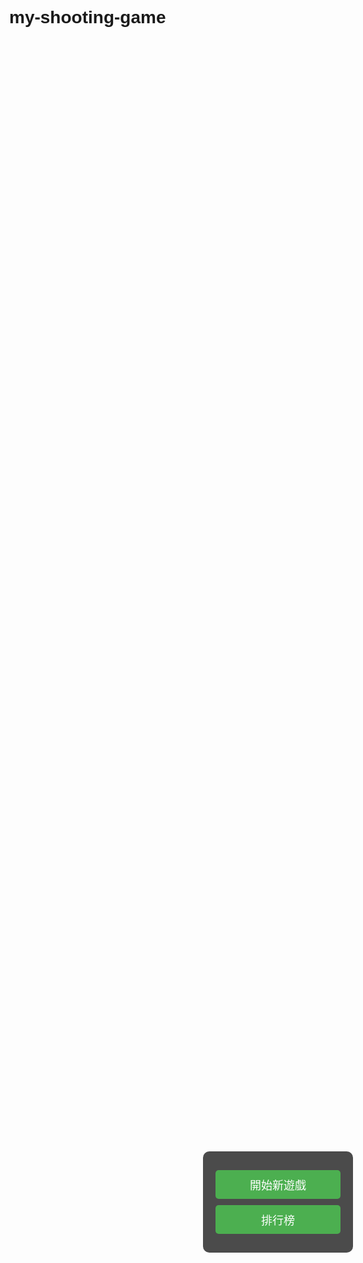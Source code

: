 # my-shooting-game
<!DOCTYPE html>
<html lang="zh">
<head>
    <meta charset="UTF-8">
    <title>看你有多猛</title>
    <style>
        body { margin: 0; overflow: hidden; font-family: Arial, sans-serif; }
        canvas { display: block; }
        #menu, #leaderboard, #gameOver { 
            position: absolute; 
            top: 50%; 
            left: 50%; 
            transform: translate(-50%, -50%);
            background-color: rgba(0,0,0,0.7);
            padding: 20px;
            border-radius: 10px;
            text-align: center;
            color: white;
        }
        #menu button, #leaderboard button, #gameOver button {
            display: block;
            width: 200px;
            margin: 10px auto;
            padding: 10px;
            font-size: 18px;
            background-color: #4CAF50;
            color: white;
            border: none;
            border-radius: 5px;
            cursor: pointer;
        }
        #leaderboard, #gameOver {
            display: none;
        }
        #leaderboard ul, #gameOver ul {
            list-style-type: none;
            padding: 0;
        }
        #leaderboard li, #gameOver li {
            margin: 5px 0;
        }
        #playerName {
            display: block;
            width: 180px;
            margin: 10px auto;
            padding: 10px;
            font-size: 16px;
            text-align: center;
        }
        .leaderboard-container {
            display: flex;
            justify-content: space-around;
        }
        .leaderboard-column {
            width: 45%;
        }
        .game-running {
            cursor: none;
        }
    </style>
</head>
<body>
    <canvas id="gameCanvas"></canvas>
    <div id="menu">
        <button id="startButton">開始新遊戲</button>
        <button id="leaderboardButton">排行榜</button>
    </div>
    <div id="leaderboard">
        <h2>排行榜</h2>
        <div class="leaderboard-container">
            <div class="leaderboard-column">
                <h3>得分排行</h3>
                <ul id="scoreLeaderboard"></ul>
            </div>
            <div class="leaderboard-column">
                <h3>生存時間排行</h3>
                <ul id="timeLeaderboard"></ul>
            </div>
        </div>
        <button id="backButton">返回主菜單</button>
    </div>
    <div id="gameOver">
        <h2>遊戲結束</h2>
        <ul id="gameOverStats"></ul>
        <input type="text" id="playerName" placeholder="輸入您的名字" maxlength="10">
        <button id="submitScoreButton">提交分數</button>
        <button id="restartButton">重新開始</button>
        <button id="menuButton">返回主菜單</button>
    </div>
    <script>
        const canvas = document.getElementById('gameCanvas');
        const ctx = canvas.getContext('2d');
        canvas.width = window.innerWidth;
        canvas.height = window.innerHeight;

        let player = {
            x: canvas.width / 2,
            y: canvas.height / 2,
            width: 12.5,
            height: 12.5,
            health: 1
        };

        let bullets = [];
        let enemies = [];
        let score = 0;
        let mouseX = 0, mouseY = 0;
        let gameRunning = false;
        let scoreLeaderboard = [];
        let timeLeaderboard = [];
        let gameStartTime;
        let enemiesDefeated = 0;
        let survivalTime = 0;
        let enemySpawnRate = 0.02;
        let enemySpeed = 2;
        let playerSpeed = 5;
        let enemyCount = 10;
        let lastDifficultyIncrease = 0;

        let keys = {
            w: false,
            a: false,
            s: false,
            d: false
        };

        function drawPlayer() {
            ctx.fillStyle = 'blue';
            ctx.fillRect(player.x - player.width / 2, player.y - player.height / 2, player.width, player.height);
        }

        function drawBullets() {
            ctx.fillStyle = 'red';
            bullets.forEach(bullet => {
                ctx.beginPath();
                ctx.arc(bullet.x, bullet.y, 3, 0, Math.PI * 2);
                ctx.fill();
            });
        }

        function drawEnemies() {
            ctx.fillStyle = 'green';
            enemies.forEach(enemy => {
                ctx.fillRect(enemy.x - 5, enemy.y - 5, 10, 10);
            });
        }

        function drawCrosshair() {
            ctx.strokeStyle = 'black';
            ctx.lineWidth = 2;
            ctx.beginPath();
            ctx.moveTo(mouseX - 10, mouseY);
            ctx.lineTo(mouseX + 10, mouseY);
            ctx.moveTo(mouseX, mouseY - 10);
            ctx.lineTo(mouseX, mouseY + 10);
            ctx.stroke();

            ctx.beginPath();
            ctx.arc(mouseX, mouseY, 3, 0, Math.PI * 2);
            ctx.stroke();
        }

        function moveBullets() {
            bullets.forEach(bullet => {
                let dx = bullet.targetX - bullet.startX;
                let dy = bullet.targetY - bullet.startY;
                let distance = Math.sqrt(dx * dx + dy * dy);
                bullet.x += (dx / distance) * 10;
                bullet.y += (dy / distance) * 10;
            });
            bullets = bullets.filter(bullet => 
                bullet.x > 0 && bullet.x < canvas.width && 
                bullet.y > 0 && bullet.y < canvas.height
            );
        }

        function moveEnemies() {
            enemies.forEach(enemy => {
                let dx = player.x - enemy.x;
                let dy = player.y - enemy.y;
                let distance = Math.sqrt(dx * dx + dy * dy);
                enemy.x += (dx / distance) * enemySpeed;
                enemy.y += (dy / distance) * enemySpeed;

                if (distance < (player.width + 10) / 2) {
                    endGame();
                }
            });
            if (Math.random() < enemySpawnRate && enemies.length < enemyCount) {
                let spawnSide = Math.floor(Math.random() * 4);
                let newEnemy = {};
                switch(spawnSide) {
                    case 0: // 上
                        newEnemy = {x: Math.random() * canvas.width, y: 0};
                        break;
                    case 1: // 右
                        newEnemy = {x: canvas.width, y: Math.random() * canvas.height};
                        break;
                    case 2: // 下
                        newEnemy = {x: Math.random() * canvas.width, y: canvas.height};
                        break;
                    case 3: // 左
                        newEnemy = {x: 0, y: Math.random() * canvas.height};
                        break;
                }
                enemies.push(newEnemy);
            }
        }

        function checkCollisions() {
            bullets.forEach((bullet, bulletIndex) => {
                enemies.forEach((enemy, enemyIndex) => {
                    let dx = bullet.x - enemy.x;
                    let dy = bullet.y - enemy.y;
                    let distance = Math.sqrt(dx * dx + dy * dy);
                    if (distance < 8) {  // 5 (enemy size / 2) + 3 (bullet radius)
                        enemies.splice(enemyIndex, 1);
                        bullets.splice(bulletIndex, 1);
                        score += 10;
                        enemiesDefeated++;
                    }
                });
            });
        }

        function movePlayer() {
            if (keys.w && player.y > player.height / 2) player.y -= playerSpeed;
            if (keys.s && player.y < canvas.height - player.height / 2) player.y += playerSpeed;
            if (keys.a && player.x > player.width / 2) player.x -= playerSpeed;
            if (keys.d && player.x < canvas.width - player.width / 2) player.x += playerSpeed;
        }

        function updateDifficulty() {
            let currentTime = Math.floor((new Date() - gameStartTime) / 1000);
            if (currentTime - lastDifficultyIncrease >= 20) {
                // 增加敵人數量和速度
                enemyCount *= 1.2;
                enemySpeed *= 1.2;
                
                // 降低玩家速度
                playerSpeed *= 0.8;
                
                lastDifficultyIncrease = currentTime;
            }
        }

        function gameLoop() {
            if (!gameRunning) return;
            ctx.clearRect(0, 0, canvas.width, canvas.height);
            movePlayer();
            drawPlayer();
            drawBullets();
            drawEnemies();
            drawCrosshair();
            moveBullets();
            moveEnemies();
            checkCollisions();
            updateDifficulty();
            survivalTime = Math.floor((new Date() - gameStartTime) / 1000);
            requestAnimationFrame(gameLoop);
        }

        function startGame() {
            gameRunning = true;
            player.health = 1;
            score = 0;
            enemiesDefeated = 0;
            bullets = [];
            enemies = [];
            gameStartTime = new Date();
            survivalTime = 0;
            enemySpawnRate = 0.02;
            enemySpeed = 2;
            playerSpeed = 5;
            enemyCount = 10;
            lastDifficultyIncrease = 0;
            document.getElementById('menu').style.display = 'none';
            document.body.classList.add('game-running');
            gameLoop();
        }

        function endGame() {
            gameRunning = false;
            document.body.classList.remove('game-running');
            
            const gameOverStats = document.getElementById('gameOverStats');
            gameOverStats.innerHTML = `
                <li>遊玩時間: ${survivalTime} 秒</li>
                <li>擊倒敵人數: ${enemiesDefeated}</li>
                <li>得分: ${score}</li>
            `;
            
            document.getElementById('gameOver').style.display = 'block';
        }

        function submitScore() {
            let playerName = document.getElementById('playerName').value.trim();
            if (playerName === "") {
                playerName = "匿名玩家";
            }
            scoreLeaderboard.push({name: playerName, score: score});
            timeLeaderboard.push({name: playerName, time: survivalTime});
            
            scoreLeaderboard.sort((a, b) => b.score - a.score);
            timeLeaderboard.sort((a, b) => b.time - a.time);
            
            scoreLeaderboard = scoreLeaderboard.slice(0, 5);
            timeLeaderboard = timeLeaderboard.slice(0, 5);
            
            updateLeaderboards();
            document.getElementById('gameOver').style.display = 'none';
            document.getElementById('leaderboard').style.display = 'block';
        }

        function updateLeaderboards() {
            const scoreLeaderboardElement = document.getElementById('scoreLeaderboard');
            const timeLeaderboardElement = document.getElementById('timeLeaderboard');
            
            scoreLeaderboardElement.innerHTML = '';
            timeLeaderboardElement.innerHTML = '';
            
            scoreLeaderboard.forEach((entry, index) => {
                const li = document.createElement('li');
                li.textContent = `第 ${index + 1} 名: ${entry.name} - ${entry.score} 分`;
                scoreLeaderboardElement.appendChild(li);
            });
            
            timeLeaderboard.forEach((entry, index) => {
                const li = document.createElement('li');
                li.textContent = `第 ${index + 1} 名: ${entry.name} - ${entry.time} 秒`;
                timeLeaderboardElement.appendChild(li);
            });
        }

        canvas.addEventListener('mousemove', (event) => {
            mouseX = event.clientX;
            mouseY = event.clientY;
        });

        canvas.addEventListener('mousedown', (event) => {
            if (!gameRunning) return;
            if (event.button === 0) {  // 只有左鍵 (button 0)
                bullets.push({
                    x: player.x, 
                    y: player.y, 
                    startX: player.x, 
                    startY: player.y,
                    targetX: event.clientX, 
                    targetY: event.clientY
                });
            }
        });

        document.addEventListener('keydown', (event) => {
            if (event.key.toLowerCase() in keys) {
                keys[event.key.toLowerCase()] = true;
            }
        });

        document.addEventListener('keyup', (event) => {
            if (event.key.toLowerCase() in keys) {
                keys[event.key.toLowerCase()] = false;
            }
        });

        canvas.addEventListener('contextmenu', (event) => {
            event.preventDefault();  // 防止右鍵菜單出現
        });

        document.getElementById('startButton').addEventListener('click', startGame);
        document.getElementById('leaderboardButton').addEventListener('click', () => {
            document.getElementById('menu').style.display = 'none';
            document.getElementById('leaderboard').style.display = 'block';
        });
        document.getElementById('backButton').addEventListener('click', () => {
            document.getElementById('leaderboard').style.display = 'none';
            document.getElementById('menu').style.display = 'block';
        });
        document.getElementById('submitScoreButton').addEventListener('click', submitScore);
        document.getElementById('restartButton').addEventListener('click', () => {
            document.getElementById('gameOver').style.display = 'none';
            startGame();
        });
        document.getElementById('menuButton').addEventListener('click', () => {
            document.getElementById('gameOver').style.display = 'none';
            document.getElementById('menu').style.display = 'block';
        });

        updateLeaderboards();
    </script>
</body>
</html>
